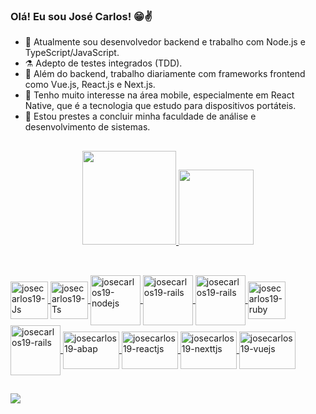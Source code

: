 ### Olá! Eu sou José Carlos! 😁✌️

- 💼 Atualmente sou desenvolvedor backend e trabalho com Node.js e TypeScript/JavaScript.
- ⚗️ Adepto de testes integrados (TDD).
- 🔭 Além do backend, trabalho diariamente com frameworks frontend como Vue.js, React.js e Next.js.
- 👀 Tenho muito interesse na área mobile, especialmente em React Native, que é a tecnologia que estudo para dispositivos portáteis.
- 📖 Estou prestes a concluir minha faculdade de análise e desenvolvimento de sistemas.

##
<div align="center">
  <a href="https://github.com/josecarlos19">
  <img height="150em" src="https://github-readme-stats.vercel.app/api?username=josecarlos19&show_icons=true&theme=tokyonight&include_all_commits=true&count_private=true"/>
  <img height="120em" src="https://github-readme-stats.vercel.app/api/top-langs/?username=josecarlos19&layout=compact&langs_count=7&theme=tokyonight"/>
</div>
  
##
  
<div style="display: inline_block"><br>
  <img align="center" alt="josecarlos19-Js" height="60" width="60" src="https://cdn.jsdelivr.net/gh/devicons/devicon/icons/javascript/javascript-original.svg">
  <img align="center" alt="josecarlos19-Ts" height="60" width="60" src="https://cdn.jsdelivr.net/gh/devicons/devicon/icons/typescript/typescript-original.svg">
  <img align="center" alt="josecarlos19-nodejs" height="80" width="80" src="https://cdn.jsdelivr.net/gh/devicons/devicon/icons/nodejs/nodejs-plain-wordmark.svg">
  <img align="center" alt="josecarlos19-rails" height="80" width="80" src="https://cdn.jsdelivr.net/gh/devicons/devicon/icons/adonisjs/adonisjs-original-wordmark.svg">
  <img align="center" alt="josecarlos19-rails" height="80" width="80" src="https://cdn.jsdelivr.net/gh/devicons/devicon/icons/nestjs/nestjs-plain-wordmark.svg">
  <img align="center" alt="josecarlos19-ruby" height="60" width="60" src="https://cdn.jsdelivr.net/gh/devicons/devicon/icons/ruby/ruby-plain-wordmark.svg">
  <img align="center" alt="josecarlos19-rails" height="80" width="80" src="https://cdn.jsdelivr.net/gh/devicons/devicon/icons/rails/rails-plain-wordmark.svg">
  <img align="center" alt="josecarlos19-abap" height="60" width="90" src="https://3.bp.blogspot.com/-r_DwDj2O5-4/VX_QVPGKexI/AAAAAAAAMWM/a-lM_Skha1Q/s1600/SAP-ABAP.jpg">  
  <img align="center" alt="josecarlos19-reactjs" height="60" width="90" src="https://cdn.jsdelivr.net/gh/devicons/devicon/icons/react/react-original-wordmark.svg">
  <img align="center" alt="josecarlos19-nexttjs" height="60" width="90" src="https://cdn.jsdelivr.net/gh/devicons/devicon/icons/nextjs/nextjs-original-wordmark.svg">
  <img align="center" alt="josecarlos19-vuejs" height="60" width="90" src="https://cdn.jsdelivr.net/gh/devicons/devicon/icons/vuejs/vuejs-plain-wordmark.svg"> 
</div>

##

  <div> 
    <a href="https://www.linkedin.com/in/jos%C3%A9-carlos-636374197" target="_blank"><img src="https://img.shields.io/badge/-LinkedIn-%230077B5?style=for-the-badge&logo=linkedin&logoColor=white" target="_blank"></a> 

</div>
